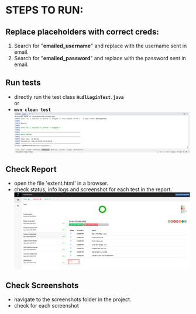 # STEPS TO RUN:

## Replace placeholders with correct creds:
1) Search for "**emailed_username**" and replace with the username sent in email.  
2) Search for "**emailed_password**" and replace with the password sent in email.

## Run tests  
- directly run the test class **`HudlLoginTest.java`**   
or
- **`mvn clean test`**   
![img.png](img.png)      

## Check Report  
- open the file 'extent.html' in a browser.
- check status, info logs and screenshot for each test in the report.
![img_2.png](img_2.png)   

## Check Screenshots
- navigate to the screenshots folder in the project.
- check for each screenshot